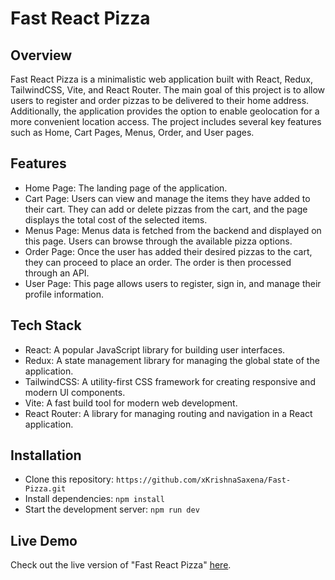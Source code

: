 # Fast React Pizza

## Overview
Fast React Pizza is a minimalistic web application built with React, Redux, TailwindCSS, Vite, and React Router. The main goal of this project is to allow users to register and order pizzas to be delivered to their home address. Additionally, the application provides the option to enable geolocation for a more convenient location access. The project includes several key features such as Home, Cart Pages, Menus, Order, and User pages.

## Features
- Home Page: The landing page of the application.
- Cart Page: Users can view and manage the items they have added to their cart. They can add or delete pizzas from the cart, and the page displays the total cost of the selected items.
- Menus Page: Menus data is fetched from the backend and displayed on this page. Users can browse through the available pizza options.
- Order Page: Once the user has added their desired pizzas to the cart, they can proceed to place an order. The order is then processed through an API.
- User Page: This page allows users to register, sign in, and manage their profile information.

## Tech Stack
- React: A popular JavaScript library for building user interfaces.
- Redux: A state management library for managing the global state of the application.
- TailwindCSS: A utility-first CSS framework for creating responsive and modern UI components.
- Vite: A fast build tool for modern web development.
- React Router: A library for managing routing and navigation in a React application.

## Installation
- Clone this repository:  `https://github.com/xKrishnaSaxena/Fast-Pizza.git`
- Install dependencies:  `npm install`
- Start the development server:  `npm run dev`

## Live Demo
Check out the live version of "Fast React Pizza" [here](https://krishna-fast-react-pizza.netlify.app).
